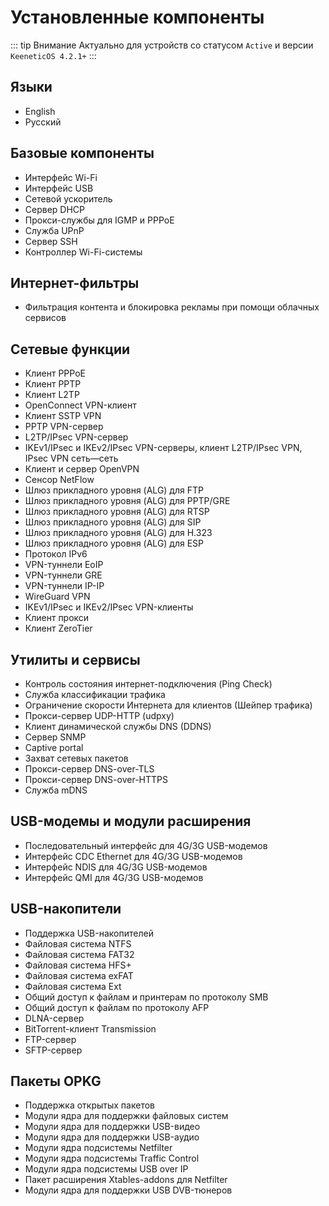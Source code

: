 # Установленные компоненты
::: tip Внимание
Актуально для устройств со статусом `Active` и версии `KeeneticOS 4.2.1+`
:::

## Языки
- English
- Русский

## Базовые компоненты
- Интерфейс Wi-Fi
- Интерфейс USB
- Сетевой ускоритель
- Сервер DHCP
- Прокси-службы для IGMP и PPPoE
- Служба UPnP
- Сервер SSH
- Контроллер Wi-Fi-системы

## Интернет-фильтры
- Фильтрация контента и блокировка рекламы при помощи облачных сервисов

## Сетевые функции
- Клиент PPPoE
- Клиент PPTP
- Клиент L2TP
- OpenConnect VPN-клиент
- Клиент SSTP VPN
- PPTP VPN-сервер
- L2TP/IPsec VPN-сервер
- IKEv1/IPsec и IKEv2/IPsec VPN-серверы, клиент L2TP/IPsec VPN, IPsec VPN сеть—сеть
- Клиент и сервер OpenVPN
- Сенсор NetFlow
- Шлюз прикладного уровня (ALG) для FTP
- Шлюз прикладного уровня (ALG) для PPTP/GRE
- Шлюз прикладного уровня (ALG) для RTSP
- Шлюз прикладного уровня (ALG) для SIP
- Шлюз прикладного уровня (ALG) для H.323
- Шлюз прикладного уровня (ALG) для ESP
- Протокол IPv6
- VPN-туннели EoIP
- VPN-туннели GRE
- VPN-туннели IP-IP
- WireGuard VPN
- IKEv1/IPsec и IKEv2/IPsec VPN-клиенты
- Клиент прокси
- Клиент ZeroTier

## Утилиты и сервисы
- Контроль состояния интернет-подключения (Ping Check)
- Служба классификации трафика
- Ограничение скорости Интернета для клиентов (Шейпер трафика)
- Прокси-сервер UDP-HTTP (udpxy)
- Клиент динамической службы DNS (DDNS)
- Сервер SNMP
- Captive portal
- Захват сетевых пакетов
- Прокси-сервер DNS-over-TLS
- Прокси-сервер DNS-over-HTTPS
- Служба mDNS

## USB-модемы и модули расширения
- Последовательный интерфейс для 4G/3G USB-модемов
- Интерфейс CDC Ethernet для 4G/3G USB-модемов
- Интерфейс NDIS для 4G/3G USB-модемов
- Интерфейс QMI для 4G/3G USB-модемов

## USB-накопители
- Поддержка USB-накопителей
- Файловая система NTFS
- Файловая система FAT32
- Файловая система HFS+
- Файловая система exFAT
- Файловая система Ext
- Общий доступ к файлам и принтерам по протоколу SMB
- Общий доступ к файлам по протоколу AFP
- DLNA-сервер
- BitTorrent-клиент Transmission
- FTP-сервер
- SFTP-сервер

## Пакеты OPKG
- Поддержка открытых пакетов
- Модули ядра для поддержки файловых систем
- Модули ядра для поддержки USB-видео
- Модули ядра для поддержки USB-аудио
- Модули ядра подсистемы Netfilter
- Модули ядра подсистемы Traffic Control
- Модули ядра подсистемы USB over IP
- Пакет расширения Xtables-addons для Netfilter
- Модули ядра для поддержки USB DVB-тюнеров
